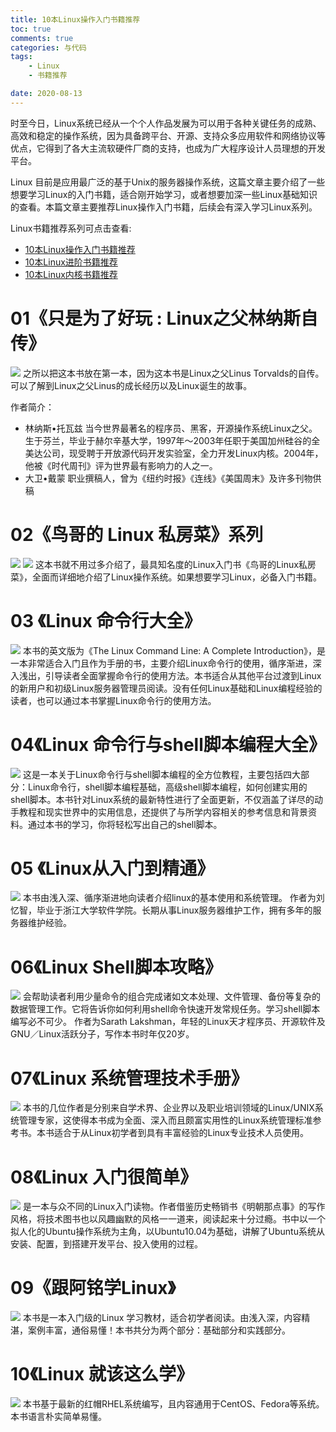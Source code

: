 ```yaml
---
title: 10本Linux操作入门书籍推荐
toc: true
comments: true
categories: 与代码
tags: 
	- Linux
	- 书籍推荐

date: 2020-08-13
---
```


时至今日，Linux系统已经从一个个人作品发展为可以用于各种关键任务的成熟、高效和稳定的操作系统，因为具备跨平台、开源、支持众多应用软件和网络协议等优点，它得到了各大主流软硬件厂商的支持，也成为广大程序设计人员理想的开发平台。

Linux 目前是应用最广泛的基于Unix的服务器操作系统，这篇文章主要介绍了一些想要学习Linux的入门书籍，适合刚开始学习，或者想要加深一些Linux基础知识的查看。本篇文章主要推荐Linux操作入门书籍，后续会有深入学习Linux系列。

Linux书籍推荐系列可点击查看:

- [10本Linux操作入门书籍推荐](https://102no.com/2020/08/13/10-linux-introduction-books/)
- [10本Linux进阶书籍推荐](https://102no.com/2020/08/17/10-linux-advanced-books/)
- [10本Linux内核书籍推荐](https://102no.com/2020/09/01/10-linux-kernel-books/)

# 01《只是为了好玩 : Linux之父林纳斯自传》
![](http://qiniu.102no.com/只是为了好玩.png)
之所以把这本书放在第一本，因为这本书是Linux之父Linus Torvalds的自传。可以了解到Linux之父Linus的成长经历以及Linux诞生的故事。

作者简介：

- 林纳斯•托瓦兹 当今世界最著名的程序员、黑客，开源操作系统Linux之父。生于芬兰，毕业于赫尔辛基大学，1997年～2003年任职于美国加州硅谷的全美达公司，现受聘于开放源代码开发实验室，全力开发Linux内核。2004年，他被《时代周刊》评为世界最有影响力的人之一。
- 大卫•戴蒙 职业撰稿人，曾为《纽约时报》《连线》《美国周末》及许多刊物供稿

# 02《鸟哥的 Linux 私房菜》系列
![](http://qiniu.102no.com/鸟哥的Linux私房菜-基础学习.png)
![](http://qiniu.102no.com/鸟哥的Linux私房菜-服务器架设.png)
这本书就不用过多介绍了，最具知名度的Linux入门书《鸟哥的Linux私房菜》，全面而详细地介绍了Linux操作系统。如果想要学习Linux，必备入门书籍。

# 03 《Linux 命令行大全》
![](http://qiniu.102no.com/Linux命令行大全.png)
本书的英文版为《The Linux Command Line: A Complete Introduction》，是一本非常适合入门且作为手册的书，主要介绍Linux命令行的使用，循序渐进，深入浅出，引导读者全面掌握命令行的使用方法。本书适合从其他平台过渡到Linux的新用户和初级Linux服务器管理员阅读。没有任何Linux基础和Linux编程经验的读者，也可以通过本书掌握Linux命令行的使用方法。

# 04《Linux 命令行与shell脚本编程大全》
![](http://qiniu.102no.com/Linux命令行与shell脚本编程大全.png)
这是一本关于Linux命令行与shell脚本编程的全方位教程，主要包括四大部分：Linux命令行，shell脚本编程基础，高级shell脚本编程，如何创建实用的shell脚本。本书针对Linux系统的最新特性进行了全面更新，不仅涵盖了详尽的动手教程和现实世界中的实用信息，还提供了与所学内容相关的参考信息和背景资料。通过本书的学习，你将轻松写出自己的shell脚本。

# 05 《Linux从入门到精通》
![](http://qiniu.102no.com/Linux从入门到精通.png)
本书由浅入深、循序渐进地向读者介绍linux的基本使用和系统管理。
作者为刘忆智，毕业于浙江大学软件学院。长期从事Linux服务器维护工作，拥有多年的服务器维护经验。

# 06《Linux Shell脚本攻略》
![](http://qiniu.102no.com/LinuxShell脚本攻略.png)
会帮助读者利用少量命令的组合完成诸如文本处理、文件管理、备份等复杂的数据管理工作。它将告诉你如何利用shell命令快速开发常规任务。学习shell脚本编写必不可少。
作者为Sarath Lakshman，年轻的Linux天才程序员、开源软件及GNU／Linux活跃分子，写作本书时年仅20岁。

# 07《Linux 系统管理技术手册》
![](http://qiniu.102no.com/Linux系统管理技术手册.png)
本书的几位作者是分别来自学术界、企业界以及职业培训领域的Linux/UNIX系统管理专家，这使得本书成为全面、深入而且颇富实用性的Linux系统管理标准参考书。本书适合于从Linux初学者到具有丰富经验的Linux专业技术人员使用。

# 08《Linux 入门很简单》
![](http://qiniu.102no.com/Linux入门很简单.png)
是一本与众不同的Linux入门读物。作者借鉴历史畅销书《明朝那点事》的写作风格，将技术图书也以风趣幽默的风格一一道来，阅读起来十分过瘾。书中以一个拟人化的Ubuntu操作系统为主角，以Ubuntu10.04为基础，讲解了Ubuntu系统从安装、配置，到搭建开发平台、投入使用的过程。

# 09《跟阿铭学Linux》
![](http://qiniu.102no.com/跟阿铭学Linux.png)
本书是一本入门级的Linux 学习教材，适合初学者阅读。由浅入深，内容精湛，案例丰富，通俗易懂！本书共分为两个部分：基础部分和实践部分。

# 10《Linux 就该这么学》
![](http://qiniu.102no.com/Linux就该这么学.png)
本书基于最新的红帽RHEL系统编写，且内容通用于CentOS、Fedora等系统。本书语言朴实简单易懂。





